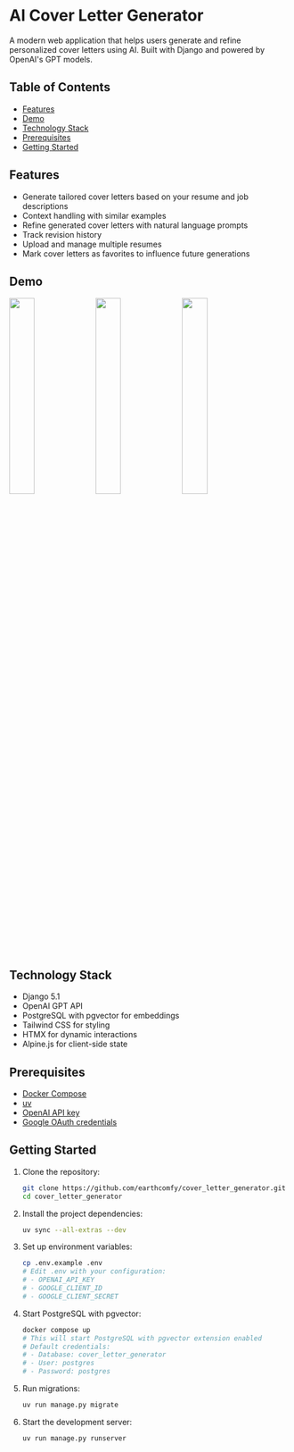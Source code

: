 # AI Cover Letter Generator
A modern web application that helps users generate and refine personalized cover letters using AI. Built with Django and powered by OpenAI's GPT models.

## Table of Contents
- [Features](#features)
- [Demo](#demo)
- [Technology Stack](#technology-stack)
- [Prerequisites](#prerequisites)
- [Getting Started](#getting-started)

## Features

- Generate tailored cover letters based on your resume and job descriptions
- Context handling with similar examples
- Refine generated cover letters with natural language prompts
- Track revision history
- Upload and manage multiple resumes
- Mark cover letters as favorites to influence future generations

## Demo
<p>
  <img src="https://github.com/user-attachments/assets/395f4af3-a296-4576-89dc-5643d75df5d2" width="30%">
  <img src="https://github.com/user-attachments/assets/70c1889e-449f-45a3-8360-8d81e5945e3f" width="30%">
  <img src="https://github.com/user-attachments/assets/0b4e0c6b-7d76-438a-aebe-ffb5b4289013" width="30%">
</p>

## Technology Stack
- Django 5.1
- OpenAI GPT API
- PostgreSQL with pgvector for embeddings
- Tailwind CSS for styling
- HTMX for dynamic interactions
- Alpine.js for client-side state

## Prerequisites
- [Docker Compose](https://docs.docker.com/compose/install/)
- [uv](https://github.com/astral-sh/uv?tab=readme-ov-file#installation)
- [OpenAI API key](https://platform.openai.com/docs/quickstart)
- [Google OAuth credentials](https://developers.google.com/identity/protocols/oauth2)

## Getting Started

1. Clone the repository:
   ```bash
   git clone https://github.com/earthcomfy/cover_letter_generator.git
   cd cover_letter_generator
   ```

2. Install the project dependencies:
   ```bash
   uv sync --all-extras --dev
   ```

3. Set up environment variables:
   ```bash
   cp .env.example .env
   # Edit .env with your configuration:
   # - OPENAI_API_KEY
   # - GOOGLE_CLIENT_ID
   # - GOOGLE_CLIENT_SECRET
   ```

5. Start PostgreSQL with pgvector:
   ```bash
   docker compose up
   # This will start PostgreSQL with pgvector extension enabled
   # Default credentials:
   # - Database: cover_letter_generator
   # - User: postgres
   # - Password: postgres
   ```

6. Run migrations:
   ```bash
   uv run manage.py migrate
   ```

7. Start the development server:
   ```bash
   uv run manage.py runserver
   ```
